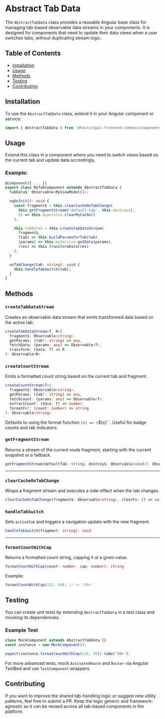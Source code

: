 # Abstract Tab Data

The `AbstractTabData` class provides a reusable Angular base class for managing tab-based observable data streams in your components. It is designed for components that need to update their data views when a user switches tabs, without duplicating stream logic.

## Table of Contents

- [Installation](#installation)
- [Usage](#usage)
- [Methods](#methods)
- [Testing](#testing)
- [Contributing](#contributing)

## Installation

To use the `AbstractTabData` class, extend it in your Angular component or service:

```ts
import { AbstractTabData } from '@hmcts/opal-frontend-common/components/abstract/abstract-tab-data/abstract-tab-data';
```

## Usage

Extend this class in a component where you need to switch views based on the current tab and update data accordingly.

### Example:

```ts
@Component({ ... })
export class MyTabComponent extends AbstractTabData {
  tabData$: Observable<MyViewModel[]>;

  ngOnInit(): void {
    const fragment$ = this.clearCacheOnTabChange(
      this.getFragmentStream('default-tab', this.destroy$),
      () => this.myService.clearMyCache()
    );

    this.tabData$ = this.createTabDataStream(
      fragment$,
      (tab) => this.buildParamsForTab(tab),
      (params) => this.myService.getData(params),
      (res) => this.transformData(res)
    );
  }

  onTabChange(tab: string): void {
    this.handleTabSwitch(tab);
  }
}
```

## Methods

### `createTabDataStream`

Creates an observable data stream that emits transformed data based on the active tab.

```ts
createTabDataStream<T, R>(
  fragment$: Observable<string>,
  getParams: (tab?: string) => any,
  fetchData: (params: any) => Observable<T>,
  transform: (data: T) => R
): Observable<R>
```

### `createCountStream`

Emits a formatted count string based on the current tab and fragment.

```ts
createCountStream<T>(
  fragment$: Observable<string>,
  getParams: (tab?: string) => any,
  fetchCount: (params: any) => Observable<T>,
  extractCount: (data: T) => number,
  formatFn?: (count: number) => string
): Observable<string>
```

Defaults to using the format function `(c) => \`\${c}\``. Useful for badge counts and tab indicators.
### `getFragmentStream`

Returns a stream of the current route fragment, starting with the current snapshot or a fallback.

```ts
getFragmentStream(defaultTab: string, destroy$: Observable<void>): Observable<string>
```

---

### `clearCacheOnTabChange`

Wraps a fragment stream and executes a side-effect when the tab changes.

```ts
clearCacheOnTabChange(fragment$: Observable<string>, clearFn: () => void): Observable<string>
```

### `handleTabSwitch`

Sets `activeTab` and triggers a navigation update with the new fragment.

```ts
handleTabSwitch(fragment: string): void
```

---

### `formatCountWithCap`

Returns a formatted count string, capping it at a given value.

```ts
formatCountWithCap(count: number, cap: number): string
```

Example:
```ts
formatCountWithCap(112, 99); // => "99+"
```

## Testing

You can create unit tests by extending `AbstractTabData` in a test class and mocking its dependencies.

### Example Test

```ts
class MockComponent extends AbstractTabData {}
const instance = new MockComponent();

expect(instance.formatCountWithCap(120, 99)).toBe('99+');
```

For more advanced tests, mock `ActivatedRoute` and `Router` via Angular TestBed and use `TestComponent` wrappers.

## Contributing

If you want to improve the shared tab-handling logic or suggest new utility patterns, feel free to submit a PR. Keep the logic generic and framework-agnostic so it can be reused across all tab-based components in the platform.
